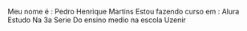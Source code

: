 Meu nome é : Pedro Henrique Martins
Estou fazendo curso em : Alura
Estudo Na 3a Serie Do ensino medio na escola Uzenir

